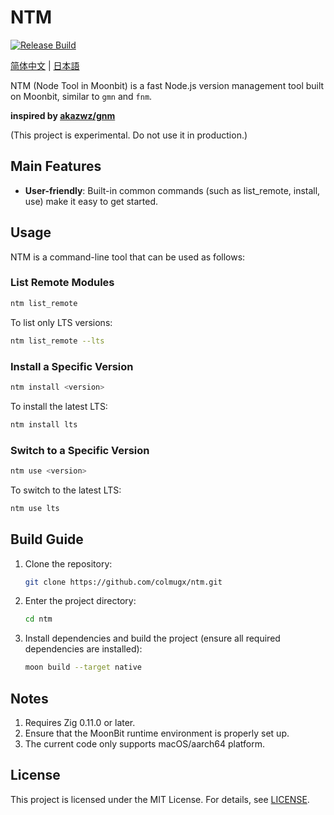 # NTM

[![Release Build](https://github.com/colmugx/ntm/actions/workflows/release.yml/badge.svg)](https://github.com/colmugx/ntm/actions/workflows/release.yml)

[简体中文](README-zh.md) | [日本語](README-ja.md)

NTM (Node Tool in Moonbit) is a fast Node.js version management tool built on Moonbit, similar to `gmn` and `fnm`.

**inspired by [akazwz/gnm](https://github.com/akazwz/gnm)**

(This project is experimental. Do not use it in production.)

## Main Features

- **User-friendly**: Built-in common commands (such as list_remote, install, use) make it easy to get started.

## Usage

NTM is a command-line tool that can be used as follows:

### List Remote Modules

```bash
ntm list_remote
```

To list only LTS versions:

```bash
ntm list_remote --lts
```

### Install a Specific Version

```bash
ntm install <version>
```

To install the latest LTS:

```bash
ntm install lts
```

### Switch to a Specific Version

```bash
ntm use <version>
```

To switch to the latest LTS:

```bash
ntm use lts
```

## Build Guide

1. Clone the repository:
   ```bash
   git clone https://github.com/colmugx/ntm.git
   ```
2. Enter the project directory:
   ```bash
   cd ntm
   ```
3. Install dependencies and build the project (ensure all required dependencies are installed):
   ```bash
   moon build --target native
   ```

## Notes

1. Requires Zig 0.11.0 or later.
2. Ensure that the MoonBit runtime environment is properly set up.
3. The current code only supports macOS/aarch64 platform.

## License

This project is licensed under the MIT License. For details, see [LICENSE](LICENSE).
